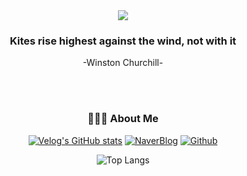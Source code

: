 <div align=center>
  <img src="https://capsule-render.vercel.app/api?type=soft&color=0:FFFFE0,100:FFEBCD&text=Hi,%20My%20name%20is%20Suji%20Yoon&animation=fadeIn&fontColor=B8860B&fontSize=40"/>
  
  ### Kites rise highest against the wind, not with it <br/> 
  
  -Winston Churchill-
  
  <br/>
  <br/>
  
  ### 🏃🏻‍♀️ About Me
  
[![Velog's GitHub stats](https://img.shields.io/badge/Velog-20C997?style=for-the-badge&logo=velog&logoColor=FFFFFF)](https://velog.io/@tnwl155) [![NaverBlog](https://img.shields.io/badge/BLOG-03C75A?style=for-the-badge&logo=NAVER&logoColor=FFFFFF)](https://blog.naver.com/tnwl155) [![Github](https://img.shields.io/badge/GitHub-181717?style=for-the-badge&logo=github&logoColor=FFFFFF)](https://github.com/Yoonsuji)
  
  ![Top Langs](https://github-readme-stats.vercel.app/api/top-langs/?username=yoonsuji&layout=compact)

  </div>


